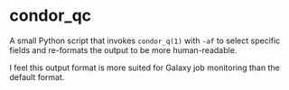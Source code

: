 # condor_qc

A small Python script that invokes `condor_q(1)` with `-af` to select
specific fields and re-formats the output to be more human-readable.

I feel this output format is more suited for Galaxy job monitoring
than the default format.

